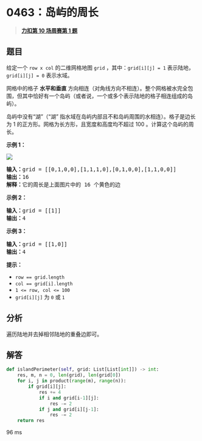 # 0463：岛屿的周长


> <u>**[力扣第 10  场周赛第 1 题](https://leetcode.cn/problems/island-perimeter/)**</u>

## 题目

<p>给定一个 <code>row x col</code> 的二维网格地图 <code>grid</code> ，其中：<code>grid[i][j] = 1</code> 表示陆地， <code>grid[i][j] = 0</code> 表示水域。</p>

<p>网格中的格子 <strong>水平和垂直</strong> 方向相连（对角线方向不相连）。整个网格被水完全包围，但其中恰好有一个岛屿（或者说，一个或多个表示陆地的格子相连组成的岛屿）。</p>

<p>岛屿中没有“湖”（“湖” 指水域在岛屿内部且不和岛屿周围的水相连）。格子是边长为 1 的正方形。网格为长方形，且宽度和高度均不超过 100 。计算这个岛屿的周长。</p>



<p><strong>示例 1：</strong></p>

<p><img src="https://assets.leetcode-cn.com/aliyun-lc-upload/uploads/2018/10/12/island.png" /></p>

<pre>
<strong>输入：</strong>grid = [[0,1,0,0],[1,1,1,0],[0,1,0,0],[1,1,0,0]]
<strong>输出：</strong>16
<strong>解释：</strong>它的周长是上面图片中的 16 个黄色的边</pre>

<p><strong>示例 2：</strong></p>

<pre>
<strong>输入：</strong>grid = [[1]]
<strong>输出：</strong>4
</pre>

<p><strong>示例 3：</strong></p>

<pre>
<strong>输入：</strong>grid = [[1,0]]
<strong>输出：</strong>4
</pre>



<p><strong>提示：</strong></p>

<ul>
<li><code>row == grid.length</code></li>
<li><code>col == grid[i].length</code></li>
<li><code>1 <= row, col <= 100</code></li>
<li><code>grid[i][j]</code> 为 <code>0</code> 或 <code>1</code></li>
</ul>


## 分析

遍历陆地并去掉相邻陆地的重叠边即可。

## 解答

```python
def islandPerimeter(self, grid: List[List[int]]) -> int:
    res, m, n = 0, len(grid), len(grid[0])
    for i, j in product(range(m), range(n)):
        if grid[i][j]:
            res += 4
            if i and grid[i-1][j]:
                res -= 2
            if j and grid[i][j-1]:
                res -= 2
    return res
```
96 ms


